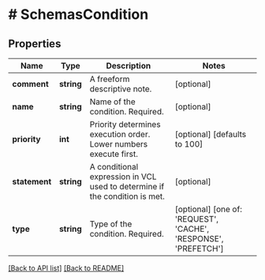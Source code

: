 # # SchemasCondition

## Properties

Name | Type | Description | Notes
------------ | ------------- | ------------- | -------------
**comment** | **string** | A freeform descriptive note. | [optional] 
**name** | **string** | Name of the condition. Required. | [optional] 
**priority** | **int** | Priority determines execution order. Lower numbers execute first. | [optional]  [defaults to 100]
**statement** | **string** | A conditional expression in VCL used to determine if the condition is met. | [optional] 
**type** | **string** | Type of the condition. Required. | [optional]  [one of: 'REQUEST', 'CACHE', 'RESPONSE', 'PREFETCH']


[[Back to API list]](../../README.md#endpoints) [[Back to README]](../../README.md)
